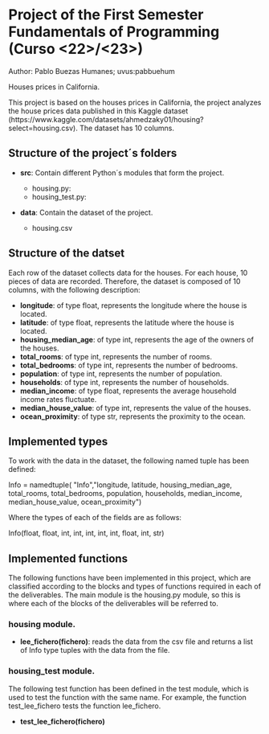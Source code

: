 <h1>Project of the First Semester Fundamentals of Programming (Curso <22>/<23>)</h1>

Author: Pablo Buezas Humanes; uvus:pabbuehum

Houses prices in California.

<p>This project is based on the houses prices in California, the project analyzes the house prices data published in 
this Kaggle dataset (https://www.kaggle.com/datasets/ahmedzaky01/housing?select=housing.csv). The dataset has 10 columns.</p>

<h2>Structure of the project´s folders</h2>
 
<ul>
<li><p><strong>src</strong>: Contain different Python´s modules that form the project.<br></li>
<ul>
<li>housing.py: <br></li>
<li>housing_test.py: </p></li>
</ul>
<li><p><strong>data</strong>: Contain the dataset of the project.<br></li>
<ul>
<li>housing.csv </p></li>
</ul>
</ul>
  

<h2>Structure of the datset</h2>

<p>Each row of the dataset collects data for the houses. For each house, 10 pieces of data are recorded. Therefore, the dataset is composed of 10 columns, with the following description: </p>

<p>
<ul>
<li><strong>longitude</strong>: of type float, represents the longitude where the house is located. <br></li>
<li><strong>latitude</strong>: of type float, represents the latitude where the house is located. <br></li>
<li><strong>housing_median_age</strong>: of type int, represents the age of the owners of the houses. <br></li>
<li><strong>total_rooms</strong>: of type int, represents the number of rooms. <br></li>
<li><strong>total_bedrooms</strong>: of type int, represents the number of bedrooms. <br></li>
<li><strong>population</strong>: of type int, represents the number of population. <br></li></li>
<li><strong>households</strong>: of type int, represents the number of households. <br></li>
<li><strong>median_income</strong>: of type float, represents the average household income rates fluctuate. <br></li>
<li><strong>median_house_value</strong>: of type int, represents the value of the houses. <br></li>
<li><strong>ocean_proximity</strong>: of type str, represents the proximity to the ocean. </li>
</ul>
</p>


<h2>Implemented types</h2>
 
<p>To work with the data in the dataset, the following named tuple has been defined: </p>

<p>Info = namedtuple( "Info","longitude, latitude, housing_median_age, total_rooms, total_bedrooms, population, households, median_income, median_house_value, ocean_proximity") </p>

<p>Where the types of each of the fields are as follows: </p>

<p>Info(float, float, int, int, int, int, int, float, int, str) </p>
 
 
<h2>Implemented functions</h2>

<p>The following functions have been implemented in this project, which are classified according to the blocks and types of functions required in each of the deliverables. The main module is the housing.py module, so this is where each of the blocks of the deliverables will be referred to. </p>

<p><h3>housing module.</h3> </p>
 
<ul>
<li><p><strong>lee_fichero(fichero)</strong>: reads the data from the csv file and returns a list of Info type tuples with the data from the file. </p> </li>
</ul>
 
 
<p><h3>housing_test module.</h3> </p>
 
<p>The following test function has been defined in the test module, which is used to test the function with the same name. For example, the function test_lee_fichero tests the function lee_fichero. </p>

<ul>
<li><p><strong>test_lee_fichero(fichero)</strong> </p></li>
</ul>
 
 
